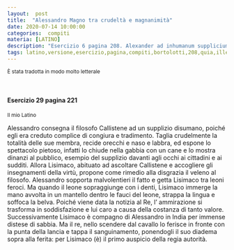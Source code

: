 ```yaml
---
layout:  post
title:  "Alessandro Magno tra crudeltà e magnanimità"
date: 2020-07-14 10:00:00
categories:  compiti
materia: [LATINO]
description: "Esercizio 6 pagina 208. Alexander ad inhumanum supplicium tradit Callisthenem philosophum..."
tags: latino,versione,esercizio,pagina,compiti,bortolotti,208,quia,ille,conscivit, credebatur,coniurationis,atque, insidiarum
---
```

<sub> È stata tradotta in modo molto letterale </sub> 

<br>

#### Esercizio 29 pagina 221
<sub> Il mio Latino </sub>

Alessandro consegna il filosofo Callistene ad un supplizio disumano, poiché egli era creduto complice di congiura e tradimento. Taglia crudelmente la totalità delle sue membra, recide orecchi e naso e labbra, ed espone lo spettacolo pietoso, infatti lo chiude nella gabbia con un cane e lo mostra dinanzi al pubblico, esempio del supplizio davanti agli occhi ai cittadini e ai sudditi. Allora Lisimaco, abituato ad ascoltare Callistene e accogliere gli insegnamenti della virtù, propone come rimedio alla disgrazia il veleno al filosofo. Alessandro sopporta  malvolentieri il fatto e getta Lisimaco tra leoni feroci. Ma quando il leone sopraggiunge con i denti, Lisimaco immerge la mano avvolta in un mantello  dentro le fauci del leone, strappa la lingua e soffoca la belva. Poiché viene data la notizia al Re, l’ ammirazione si trasforma in soddisfazione e lui caro a causa della costanza di tanto valore. Successivamente Lisimaco è compagno di Alessandro in India per immense distese di sabbia. Ma il re, nello scendere dal cavallo lo ferisce in fronte con la punta della lancia e tappa il sanguinamento, ponendogli il suo diadema sopra alla ferita: per Lisimaco (è) il primo auspicio della regia autorità.
